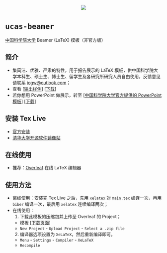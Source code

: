 <p align="center"><img src="http://www.ucas.ac.cn/newStyle/images/lougou.png"></p>

# `ucas-beamer`
[中国科学院大学](http://www.ucas.ac.cn/) Beamer (LaTeX) 模板（非官方版）

## 简介
* 集简洁、优雅、严肃的特性，用于报告展示的 LaTeX 模板，供中国科学院大学本科生、硕士生、博士生、留学生及各研究所研究人员自由使用，反馈意见请联系 [icgw@outlook.com](mailto:icgw@outlook.com)；
* 查看 \[[输出样例](https://github.com/icgw/ucas-beamer/releases/download/v1.1/template-zh.pdf)\] \[[下载](https://github.com/icgw/ucas-beamer/archive/zh-CN.zip)\]
* 若你想用 PowerPoint 做展示，转至 \[[中国科学院大学官方提供的 PowerPoint 模板](http://onestop.ucas.edu.cn/Home/Info/e1e7b553-14c1-42f3-910a-88d25ebf9c48)\] \[[下载](http://onestop.ucas.edu.cn/Content/Upload/2019/4/2.zip)\]

## 安装 Tex Live
* [官方安装](https://www.tug.org/texlive/)
* [清华大学开源软件镜像站](https://mirrors.tuna.tsinghua.edu.cn/CTAN/systems/texlive/)

## 在线使用
* 推荐：[Overleaf](https://www.overleaf.com) 在线 LaTeX 编辑器

## 使用方法
* 离线使用：安装完 Tex Live 之后，先用 `xelatex` 对 `main.tex` 编译一次，再用 `biber` 编译一次，最后用 `xelatex` 连续编译两次；
* 在线使用：
  1. 下载此模板的压缩包并上传至 Overleaf 的 Project；
    - 模板 \[[下载页面](https://github.com/icgw/ucas-beamer/releases)\]
    - `New Project` - `Upload Project` - `Select a .zip file`
  2. 编译器选项设置为 `XeLaTeX`，然后重新编译即可。
    - `Menu` - `Settings` - `Compiler` - `XeLaTeX`
    - `Recompile`
